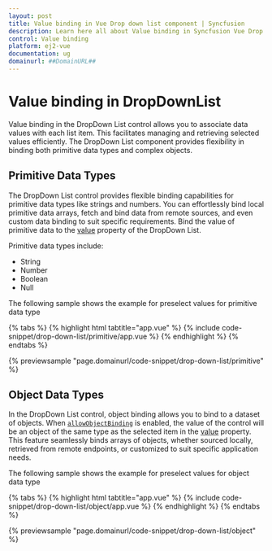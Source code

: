 ```yaml
---
layout: post
title: Value binding in Vue Drop down list component | Syncfusion
description: Learn here all about Value binding in Syncfusion Vue Drop down list component of Syncfusion Essential JS 2 and more.
control: Value binding 
platform: ej2-vue
documentation: ug
domainurl: ##DomainURL##
---
```


# Value binding in DropDownList

Value binding in the DropDown List control allows you to associate data values with each list item. This facilitates managing and retrieving selected values efficiently. The DropDown List component provides flexibility in binding both primitive data types and complex objects.

## Primitive Data Types

The DropDown List control provides flexible binding capabilities for primitive data types like strings and numbers. You can effortlessly bind local primitive data arrays, fetch and bind data from remote sources, and even custom data binding to suit specific requirements. Bind the value of primitive data to the [value](../api/drop-down-list/#value) property of the DropDown List.

Primitive data types include:

* String
* Number
* Boolean
* Null

The following sample shows the example for preselect values for primitive data type

{% tabs %}
{% highlight html tabtitle="app.vue" %}
{% include code-snippet/drop-down-list/primitive/app.vue %}
{% endhighlight %}
{% endtabs %}
        
{% previewsample "page.domainurl/code-snippet/drop-down-list/primitive" %}

## Object Data Types

In the DropDown List control, object binding allows you to bind to a dataset of objects. When [`allowObjectBinding`](../api/drop-down-list/#allowobjectbinding) is enabled, the value of the control will be an object of the same type as the selected item in the [value](../api/drop-down-list/#value) property. This feature seamlessly binds arrays of objects, whether sourced locally, retrieved from remote endpoints, or customized to suit specific application needs.

The following sample shows the example for preselect values for object data type

{% tabs %}
{% highlight html tabtitle="app.vue" %}
{% include code-snippet/drop-down-list/object/app.vue %}
{% endhighlight %}
{% endtabs %}
        
{% previewsample "page.domainurl/code-snippet/drop-down-list/object" %}
